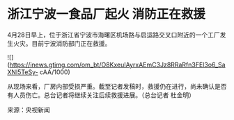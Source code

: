 # 浙江宁波一食品厂起火 消防正在救援

4月28日早上，位于浙江省宁波市海曙区机场路与启运路交叉口附近的一个工厂发生火灾。目前宁波消防部门正在救援。

![](https://inews.gtimg.com/om_bt/O8KxeuIAyrxAEmC3Jz8RRaRfn3FEl3o6_SaXNl5TeSy-
cAA/1000)

从现场来看，厂房内部受损严重。截至记者发稿时，救援仍在进行，尚未确认是否有人员伤亡。总台记者将继续关注后续救援进展。（总台记者 杜金明）

来源：央视新闻

